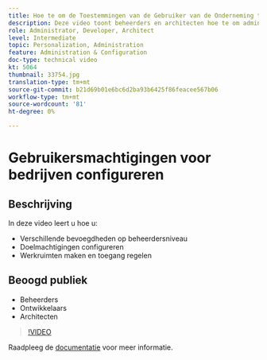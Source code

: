 ```yaml
---
title: Hoe te om de Toestemmingen van de Gebruiker van de Onderneming te vormen
description: Deze video toont beheerders en architecten hoe te om admin gebruikersvlakke toestemmingen te onderscheiden, de toestemmingen van het Doel te vormen, en werkruimten te creëren en toegang te regelen.
role: Administrator, Developer, Architect
level: Intermediate
topic: Personalization, Administration
feature: Administration & Configuration
doc-type: technical video
kt: 5064
thumbnail: 33754.jpg
translation-type: tm+mt
source-git-commit: b21d69b01e6bc6d2ba93b6425f86feacee567b06
workflow-type: tm+mt
source-wordcount: '81'
ht-degree: 0%

---
```



# Gebruikersmachtigingen voor bedrijven configureren

## Beschrijving

In deze video leert u hoe u:

* Verschillende bevoegdheden op beheerdersniveau
* Doelmachtigingen configureren
* Werkruimten maken en toegang regelen

## Beoogd publiek

* Beheerders
* Ontwikkelaars
* Architecten

>[!VIDEO](https://video.tv.adobe.com/v/33754/?quality=12)

Raadpleeg de [documentatie](https://docs.adobe.com/content/help/en/target/using/administer/administrating-target.html) voor meer informatie.
